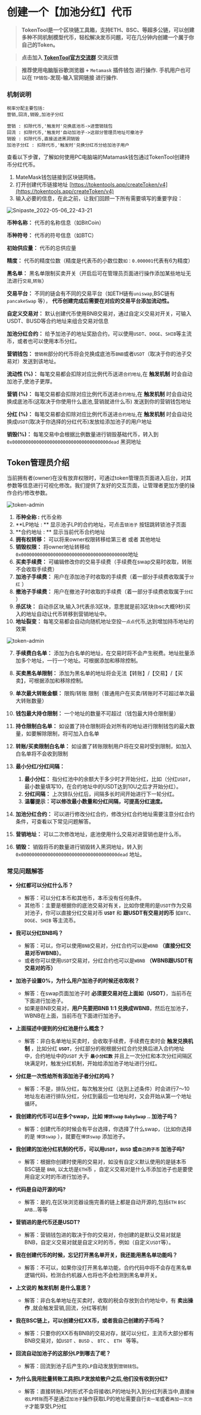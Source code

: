 # 创建一个【加池分红】代币

> **TokenTool是一个区块链工具箱，支持ETH、BSC、等超多公链，可以创建多种不同机制模型代币，轻松解决发币问题，可在几分钟内创建一个属于你自己的Token。**


> **点击加入 [TokenTool官方交流群](https://t.me/tokentool_app) 交流反馈**

> **推荐使用电脑版谷歌浏览器 + `Metamask` 插件钱包 进行操作.**
> **手机用户也可以在 `TP钱包`-发现-输入官网链接 进行操作.**




### 机制说明

```
税率分配主要包括:
营销,回流,销毁,加池子分红

营销 : 扣除代币,'触发时'兑换底池币->进营销钱包
回流 : 扣除代币,'触发时'自动加池子->这部分管理员地址可撤池子
销毁 : 扣除代币,直接送进黑洞销毁
加池子分红 : 扣除代币,'触发时'兑换分红币分给加池子用户
```



查看以下步骤，了解如何使用PC电脑端的Matamask钱包通过TokenTool创建持币分红代币。

1. MateMask钱包链接到区块链网络。
2. 打开创建代币链接地址 [https://tokentools.app/createToken/v4](https://tokentools.app/createToken/v4)
3. 输入必要的信息，在此之前，让我们回顾一下所有需要填写的重要字段：


![Snipaste_2022-05-06_22-43-21](../.gitbook/assets/v4/create-token-v4.png)



**币种名称：** 代币的名称信息（如BitCoin）

**币种符号：** 代币的符号信息（如BTC）

**初始供应量：** 代币的总供应量

**精度：** 代币的精度位数（精度是代表币的小数位数`如：0.000001`代表有6为精度）

**黑名单：** 黑名单限制买卖开关（开启后可在管理员页面进行操作添加某些地址无法进行`交易`,`转账`）

**交易平台：** 不同的链会有不同的交易平台（如ETH链有`uniswap`,BSC链有`pancakeSwap` 等）， **代币创建完成后需要在对应的交易平台添加流动性。**

**自定义交易对：** 默认创建代币使用BNB交易对，通过自定义交易对开关，可输入 USDT、BUSD等合约地址来组合交易对信息

**加池分红合约：** 给予加池子的地址奖励合约，可以使用`USDT`、`DOGE`、`SHIB`等主流币，或者也可以使用本币分红。


**营销钱包：** `营销税`部分的代币将会兑换成底池币`BNB`或者`USDT`（取决于你的池子交易对）发送到该地址。

**流动性 (%)：** 每笔交易都会扣除对应比例代币送进`合约地址`,在 **触发机制** 时会自动加池子,使池子更厚。

**营销 (%)：** 每笔交易都会扣除对应比例代币送进`合约地址`,在 **触发机制** 时会自动兑换成底池币(这取决于你使用什么底池,营销就进什么币) 发送到你的营销钱包地址

**分红 (%)：** 每笔交易都会扣除对应比例代币送进`合约地址`,在 **触发机制** 时会自动兑换成`USDT`(取决于你选择的分红代币)发放给添加池子的用户地址

**销毁(%)：** 每笔交易中会根据比例数量进行销毁基础代币，转入到`0x000000000000000000000000000000000000dead` 黑洞地址




## Token管理员介绍

当前拥有者(owner)在没有放弃权限时，可通过token管理员页面进入后台，对其参数等信息进行可视化修改。我们提供了友好的交互页面，让管理者更加方便的操作合约/修改参数。



![token-admin](../.gitbook/assets/v4/token-admin-1.jpeg)

1. **币种全称 :** 代币全称
2. **LP地址 : ** 显示池子LP的合约地址，可点击`锁池子` 按钮跳转锁池子页面
3. **合约地址 : ** 显示当前代币合约地址
4. **拥有权转移：** 可以将来owner权限转移给第三者 或者 其他地址
5. **销毁权限：** 将owner地址转移给 `0x0000000000000000000000000000000000000000`地址
6. **买卖手续费：** 可编辑修改你的交易手续费（手续费在swap交易时收取，转账不会收取手续费）
7. **加池子手续费：** 用户在添加池子时收取的手续费（着一部分手续费收取属于`分红` ）
8. **撤池子手续费：** 用户在撤池子时收取的手续费（着一部分手续费收取属于`分红` ）
9. **杀区块：** 自动杀区块,输入3代表杀3区块，意思就是前3区块(bsc大概9秒)买入的地址自动让代币转移到营销地址中。
10. **地址裂变：** 每笔交易都会自动向随机地址空投`一点点`代币,达到增加持币地址的效果





![token-admin](../.gitbook/assets/v4/token-admin-2.jpeg)

7. **手续费白名单：** 添加为白名单的地址，在交易时将不会产生税费。地址批量添加多个地址，一行一个地址。可根据添加和移除控制。

8. **买卖黑名单限制：** 添加为黑名单的地址将会无法【转账】/【交易】/【买卖】，可根据添加和移除控制。

9. **单次最大转账金额：** 限购/转账 限制（普通用户在买卖/转账时不可超过单次最大转账数量）

10. **钱包最大持仓限制：** 一个地址的数量不可超过（钱包最大持仓限制量）

11. **持仓限制白名单：** 如设置了持仓限制将会对所有的地址进行限制钱包的最大数量，如要解除限制，将可加入白名单

12. **转账/买卖限制白名单：** 如设置了转账限制用户将在交易时受到限制，如加入白名单将不会收到限制

13. **最小分红/分红间隔：** 

    1. **最小分红：** 指分红池中的余额大于多少时才开始分红，比如（分红`USDT`，最小数量填写10，在合约地址中的USDT达到10U之后才开始分红）。
    2. **分红间隔：** 上次排队分红后，间隔多长时间开始进行下一轮分红。
    3. **温馨提示：可以修改最小数量和分红间隔，可提高分红速度。**

14. **加池分红合约：** 可以进行修改分红合约，修改分红合约地址需要注意分红合约条件，可查看以下常见问题解答。

15. **营销地址：** 可以二次修改地址，底池使用什么交易对进营销也是什么币。

16. **销毁：** 销毁将币的数量进行销毁转入黑洞地址，转入到`0x000000000000000000000000000000000000dead` 地址。

    



### 常见问题解答

- **分红都可以分红什么币？**
  - 解答：可以分红本币和其他币，本币没有任何条件。
  - 其他币：主要是根据你的底池交易对有关，比如你使用的是`USDT`作为交易对池子，你可以直接分红交易对币 **`USDT`**  和 **跟USDT有交易对的币** 如`BTC`、`DOGE`、`SHIB` 等主流币。

- **我可以分红BNB吗？**
  - 解答：可以，你可以使用`BNB`交易对，分红合约可以是`WBNB` **（直接分红交易对币WBNB）**。
  - 或者你可以使用`USDT`交易对，分红合约也可以是`WBNB` **（WBNB跟USDT有交易对的币）**

- **加池子设置0%，为什么用户加池子的时候还收取税？**
  - 解答：在swap页面加池子时 **必须要交易对在上面如（USDT）**，当前币在下面进行加池子。
  - 如果是BNB交易对，**用户先要把BNB 1:1 兑换成WBNB**，然后在加池子，WBNB在上面，当前币在下面进行加池子。
- **上面描述中提到的分红池是什么概念？**
  - 解答：非白名单地址买卖时，会收取手续费，手续费在卖时会 **触发兑换机制** ，比如分红 **`USDT`**，分红部分的税根据分红合约兑换后进入合约地址中，合约地址中的`USDT` 大于 **`最小分红数`** 并且上一次分红和本次分红间隔区块满足时，触发分红机制，开始给添加池子地址进行分红。
- **分红是一次性给所有添加池子者分红的吗？**
  - 解答：不是，排队分红，每次触发分红（达到上述条件）时会进行7～10地址左右进行排队分红，分红到最后一位地址时，又会开始从第一个地址循环。
- **我创建的代币可以在多个swap，比如 `博饼swap` `BabySwap` .. 加池子吗？**
  - 解答：创建代币的时候会有平台选择，你选择了什么swap，（比如你选择的是 `博饼swap` ），就要在`博饼swap` 添加池子。


- **我创建的加池分红机制的代币，可以用`USDT`，`BUSD` 或`自己的子币` 加池子吗?**
  - 解答：根据你创建时使用的交易对，如没有自定义默认使用的是链本币 BSC链是 `BNB`, 以太坊是`ETH`币 ，自定义交易对是什么币添加池子也是要使用自定义时的币进行加池子。

- **代码是自动开源的吗?**
  - 解答：是的,在区块浏览器设施完善的链上都是自动开源的,包括`ETH` `BSC` `ARB`…等等

- **营销进的是代币还是USDT?**
  - 解答：营销钱包进的取决于你的交易对，你创建的是默认交易对就是BNB，自定义交易对就是自定义时的币，例如（自定义`USDT`等）。

- **我在创建代币的时候，忘记打开黑名单开关，我还能用黑名单功能吗？**
  - 解答：不可以，如果你没打开黑名单功能，合约代码中将不会存在黑名单逻辑代码，检测合约机器人也将也不会检测到黑名单开关。 

- **上文说的 触发机制 是什么意思？**
  - 解答：非白名单地址在买卖时，收取的税会存放到合约地址中，有 **卖出操作** ,就会触发营销,回流，分红等机制

- **我在BSC链上，可以创建分红XX币，或者我自己创建的子币吗？**
  - 解答：只要你的XX币有BNB的交易对存，就可以分红，主流币大部分都有BNB交易对，如`USDT` 、`BUSD` 、 `BTC` 、 `ETH ` 等等。

- **回流自动加池子的这部分LP到哪去了呢？**
  - 解答：回流到池子后产生的`LP`自动发放到`营销钱包`。
- **为什么我用批量转账工具把LP发放给散户之后,他们没有收到分红?**

  - 解答：直接转账LP的形式不会将接收LP的地址列入到分红列表当中,直接`接收LP转账`而不是通过`加池子`操作获取LP的地址需要自行`卖一笔`或者`再加一次池子`才能享受LP分红



